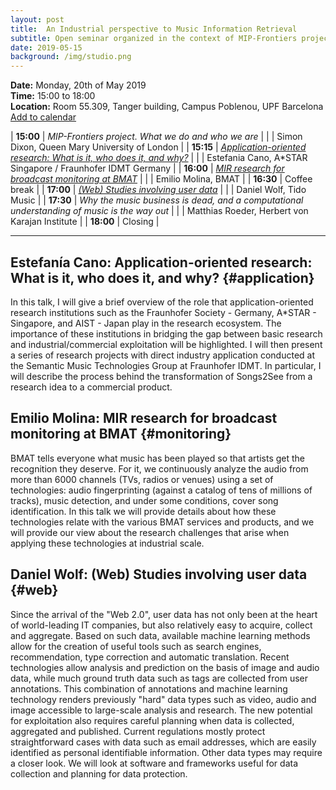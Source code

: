 ```yaml
---
layout: post
title:  An Industrial perspective to Music Information Retrieval
subtitle: Open seminar organized in the context of MIP-Frontiers project to give perspective on specific aspects of MIR
date: 2019-05-15
background: /img/studio.png
---
```


**Date:** Monday, 20th of May 2019 <br>
**Time:** 15:00 to 18:00 <br>
**Location:** Room 55.309, Tanger building, Campus Poblenou, UPF Barcelona
[Add to calendar](https://calendar.google.com/calendar/render?action=TEMPLATE&text=An%20Industrial%20perspective%20to%20Music%20Information%20Retrieval&dates=20190520T130000Z/20190520T160000Z&details=Seminar%20in%20the%20context%20of%20the%20European%20training%20network%20MIP-Frontiers%0Ahttp%3A%2F%2Fmip-frontiers.eu%2F2019%2F05%2F15%2Fseminar.html&location=Room%2055.309%2C%20Tanger%20building%2C%20Campus%20Poblenou%2C%20UPF%2C%20Barcelona)

| **15:00** | _MIP-Frontiers project. What we do and who we are_ |
| | Simon Dixon, Queen Mary University of London |
| **15:15** | [_Application-oriented research: What is it, who does it, and why?_](#application) |
| | Estefania Cano, A\*STAR Singapore / Fraunhofer IDMT Germany |
| **16:00** | [_MIR research for broadcast monitoring at BMAT_](#monitoring) |
| | Emilio Molina, BMAT |
| **16:30** | Coffee break |
| **17:00** | [_(Web) Studies involving user data_](#web) |
| | Daniel Wolf, Tido Music |
| **17:30** | _Why the music business is dead, and a computational understanding of music is the way out_ |
| | Matthias Roeder, Herbert von Karajan Institute |
| **18:00** | Closing |

---

## **Estefanía Cano**: Application-oriented research: What is it, who does it, and why? {#application}

In this talk, I will give a brief overview of the role that application-oriented research institutions such as the Fraunhofer Society - Germany, A\*STAR - Singapore, and AIST - Japan play in the research ecosystem. The importance of these institutions in bridging the gap between basic research and industrial/commercial exploitation will be highlighted. I will then present a series of research projects with direct industry application conducted at the Semantic Music Technologies Group at Fraunhofer IDMT. In particular, I will describe the process behind the transformation of Songs2See from a research idea to a commercial product.
 
## **Emilio Molina**: MIR research for broadcast monitoring at BMAT {#monitoring}

BMAT tells everyone what music has been played so that artists get the recognition they deserve. For it, we continuously analyze the audio from more than 6000 channels (TVs, radios or venues) using a set of technologies: audio fingerprinting (against a catalog of tens of millions of tracks), music detection, and under some conditions, cover song identification. In this talk we will provide details about how these technologies relate with the various BMAT services and products, and we will provide our view about the research challenges that arise when applying these technologies at industrial scale.
 
## **Daniel Wolf**: (Web) Studies involving user data {#web}

Since the arrival of the "Web 2.0", user data has not only been at the heart of world-leading IT companies, but also relatively easy to acquire, collect and aggregate. Based on such data, available machine learning methods allow for the creation of useful tools such as search engines, recommendation, type correction and automatic translation. Recent technologies allow analysis and prediction on the basis of image and audio data, while much ground truth data such as tags are collected from user annotations. This combination of annotations and machine learning technology renders previously "hard" data types such as video, audio and image accessible to large-scale analysis and research. The new potential for exploitation also requires careful planning when data is collected, aggregated and published. Current regulations mostly protect straightforward cases with data such as email addresses, which are easily identified as personal identifiable information. Other data types may require a closer look. We will look at software and frameworks useful for data collection and planning for data protection.

